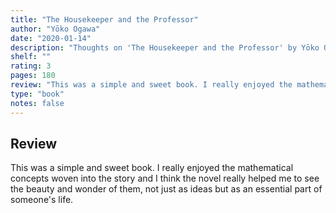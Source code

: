 ```yaml
---
title: "The Housekeeper and the Professor"
author: "Yōko Ogawa"
date: "2020-01-14"
description: "Thoughts on 'The Housekeeper and the Professor' by Yōko Ogawa."
shelf: ""
rating: 3
pages: 180
review: "This was a simple and sweet book. I really enjoyed the mathematical concepts woven into the story and I think the novel really helped me to see the beauty and wonder of them, not just as ideas but as an essential part of someone's life."
type: "book"
notes: false
---
```


## Review

This was a simple and sweet book. I really enjoyed the mathematical concepts woven into the story and I think the novel really helped me to see the beauty and wonder of them, not just as ideas but as an essential part of someone's life.
